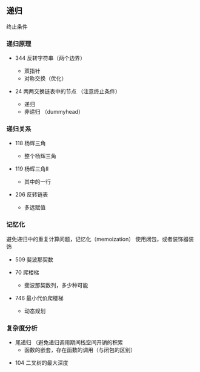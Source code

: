 ## 递归 
终止条件 
### 递归原理 
* 344 反转字符串（两个边界） 
   - 双指针 
   - 对称交换（优化）
   
* 24 两两交换链表中的节点 （注意终止条件）
   - 递归
   - 非递归 （dummyhead）

### 递归关系 
* 118 杨辉三角 
   - 整个杨辉三角
   
* 119 杨辉三角II 
   - 其中的一行 
 
* 206 反转链表 
   - 多远赋值

### 记忆化 
避免递归中的重复计算问题，记忆化（memoization） 
使用闭包，或者装饰器装饰 

* 509 斐波那契数 


* 70 爬楼梯 
    -  斐波那契数列，多少种可能 


* 746 最小代价爬楼梯 
    - 动态规划 
    
    
### 复杂度分析 
  - 尾递归 （避免递归调用期间栈空间开销的积累 
    - 函数的嵌套，存在函数的调用（与闭包的区别）  
    
 * 104 二叉树的最大深度 